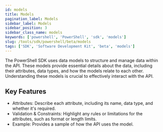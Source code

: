 ```yaml
---
id: models
title: Models
pagination_label: Models
sidebar_label: Models
sidebar_position: 3
sidebar_class_name: models
keywords: ['powershell', 'PowerShell', 'sdk', 'models'] 
slug: /tools/sdk/powershell/beta/models
tags: ['SDK', 'Software Development Kit', 'beta', 'models']
---
```


The PowerShell SDK uses data models to structure and manage data within the API. These models provide essential details about the data, including their attributes, data types, and how the models relate to each other. Understanding these models is crucial to effectively interact with the API.

## Key Features
- Attributes: Describe each attribute, including its name, data type, and whether it's required.
- Validation & Constraints: Highlight any rules or limitations for the attributes, such as format or length limits.
- Example: Provides a sample of how the API uses the model. 